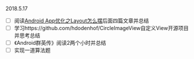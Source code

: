 2018.5.17

- [ ] 阅读[Android App优化之Layout怎么摆](https://www.jianshu.com/p/4943dae4c333)后面四篇文章并总结
- [ ] 学习https://github.com/hdodenhof/CircleImageView自定义View开源项目并思考总结
- [ ] 《Android群英传》阅读2两个小时并总结
- [ ] 实现一道算法题